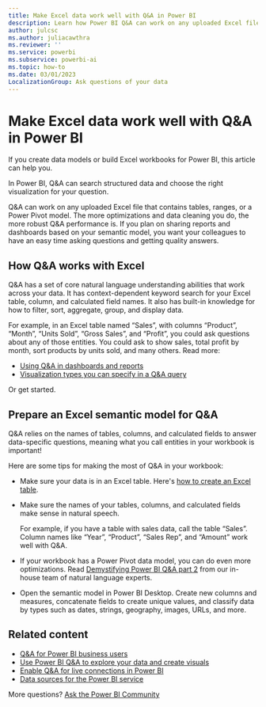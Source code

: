 ```yaml
---
title: Make Excel data work well with Q&A in Power BI
description: Learn how Power BI Q&A can work on any uploaded Excel file that contains tables, ranges, or a Power Pivot model.
author: julcsc
ms.author: juliacawthra
ms.reviewer: ''
ms.service: powerbi
ms.subservice: powerbi-ai
ms.topic: how-to
ms.date: 03/01/2023
LocalizationGroup: Ask questions of your data
---
```

# Make Excel data work well with Q&A in Power BI

If you create data models or build Excel workbooks for Power BI, this article can help you.

In Power BI, Q&A can search structured data and choose the right visualization for your question.

Q&A can work on any uploaded Excel file that contains tables, ranges, or a Power Pivot model. The more optimizations and data cleaning you do, the more robust Q&A performance is. If you plan on sharing reports and dashboards based on your semantic model, you want your colleagues to have an easy time asking questions and getting quality answers.

## How Q&A works with Excel

Q&A has a set of core natural language understanding abilities that work across your data. It has context-dependent keyword search for your Excel table, column, and calculated field names. It also has built-in knowledge for how to filter, sort, aggregate, group, and display data.

For example, in an Excel table named “Sales”, with columns “Product”, “Month”, “Units Sold”, “Gross Sales”, and “Profit”, you could ask questions about any of those entities. You could ask to show sales, total profit by month, sort products by units sold, and many others. Read more:

- [Using Q&A in dashboards and reports](power-bi-tutorial-q-and-a.md)
- [Visualization types you can specify in a Q&A query](../visuals/power-bi-visualization-types-for-reports-and-q-and-a.md)

Or get started.

## Prepare an Excel semantic model for Q&A

Q&A relies on the names of tables, columns, and calculated fields to answer data-specific questions, meaning what you call entities in your workbook is important!

Here are some tips for making the most of Q&A in your workbook:

* Make sure your data is in an Excel table. Here's [how to create an Excel table](https://support.office.com/article/Create-an-Excel-table-in-a-worksheet-e81aa349-b006-4f8a-9806-5af9df0ac664).
* Make sure the names of your tables, columns, and calculated fields make sense in natural speech.
  
    For example, if you have a table with sales data, call the table “Sales”. Column names like “Year”, “Product”, “Sales Rep”, and “Amount” work well with Q&A.

* If your workbook has a Power Pivot data model, you can do even more optimizations. Read [Demystifying Power BI Q&A part 2](https://powerbi.microsoft.com/blog/demystifying-power-bi-q-amp-a-part-2/) from our in-house team of natural language experts.

* Open the semantic model in Power BI Desktop. Create new columns and measures, concatenate fields to create unique values, and classify data by types such as dates, strings, geography, images, URLs, and more.

## Related content

- [Q&A for Power BI business users](../consumer/end-user-q-and-a.md)
- [Use Power BI Q&A to explore your data and create visuals](power-bi-tutorial-q-and-a.md)
- [Enable Q&A for live connections in Power BI](service-q-and-a-direct-query.md)
- [Data sources for the Power BI service](../connect-data/service-get-data.md)

More questions? [Ask the Power BI Community](https://community.powerbi.com/)
